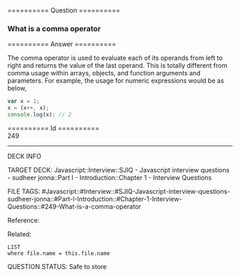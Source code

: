 ========== Question ==========  

### What is a comma operator  

========== Answer ==========  

The comma operator is used to evaluate each of its operands from left to right and returns the value of the last operand. This is totally different from comma usage within arrays, objects, and function arguments and parameters. For example, the usage for numeric expressions would be as below,

```javascript
var x = 1;
x = (x++, x);
console.log(x); // 2
```

========== Id ==========  
249

---

DECK INFO

TARGET DECK: Javascript::Interview::SJIQ - Javascript interview questions - sudheer jonna::Part I - Introduction::Chapter 1 - Interview Questions

FILE TAGS: #Javascript::#Interview::#SJIQ-Javascript-interview-questions-sudheer-jonna::#Part-I-Introduction::#Chapter-1-Interview-Questions::#249-What-is-a-comma-operator

Reference:

Related:

```dataview
LIST
where file.name = this.file.name
```

QUESTION STATUS: Safe to store
